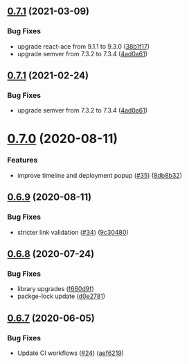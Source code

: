 ## [0.7.1](https://github.com/newrelic/nr1-observability-maps/compare/v0.7.0...v0.7.1) (2021-03-09)


### Bug Fixes

* upgrade react-ace from 9.1.1 to 9.3.0 ([38b1f17](https://github.com/newrelic/nr1-observability-maps/commit/38b1f17c329c702626a97c5f4452006260381e07))
* upgrade semver from 7.3.2 to 7.3.4 ([4ad0a61](https://github.com/newrelic/nr1-observability-maps/commit/4ad0a61bc3c502663f2df42ddd48c3e06c03e69c))

## [0.7.1](https://github.com/newrelic/nr1-observability-maps/compare/v0.7.0...v0.7.1) (2021-02-24)


### Bug Fixes

* upgrade semver from 7.3.2 to 7.3.4 ([4ad0a61](https://github.com/newrelic/nr1-observability-maps/commit/4ad0a61bc3c502663f2df42ddd48c3e06c03e69c))

# [0.7.0](https://github.com/newrelic/nr1-observability-maps/compare/v0.6.9...v0.7.0) (2020-08-11)


### Features

* improve timeline and deployment popup ([#35](https://github.com/newrelic/nr1-observability-maps/issues/35)) ([8db8b32](https://github.com/newrelic/nr1-observability-maps/commit/8db8b329847fef18fae2db4776d615f884cc89d2))

## [0.6.9](https://github.com/newrelic/nr1-observability-maps/compare/v0.6.8...v0.6.9) (2020-08-11)


### Bug Fixes

* stricter link validation ([#34](https://github.com/newrelic/nr1-observability-maps/issues/34)) ([9c30480](https://github.com/newrelic/nr1-observability-maps/commit/9c304804feb387a835ae09da090c61f3f9190441))

## [0.6.8](https://github.com/newrelic/nr1-observability-maps/compare/v0.6.7...v0.6.8) (2020-07-24)


### Bug Fixes

* library upgrades ([f660d9f](https://github.com/newrelic/nr1-observability-maps/commit/f660d9faee8a11095e919146c35bcffc9bc34b33))
* packge-lock update ([d0e2781](https://github.com/newrelic/nr1-observability-maps/commit/d0e2781cc3b633f39016f63f6e194b9333fde9bb))

## [0.6.7](https://github.com/newrelic/nr1-observability-maps/compare/v0.6.6...v0.6.7) (2020-06-05)


### Bug Fixes

* Update CI workflows ([#24](https://github.com/newrelic/nr1-observability-maps/issues/24)) ([aef6219](https://github.com/newrelic/nr1-observability-maps/commit/aef62194ac36d6b84fa980e950e67e024df894b7))
